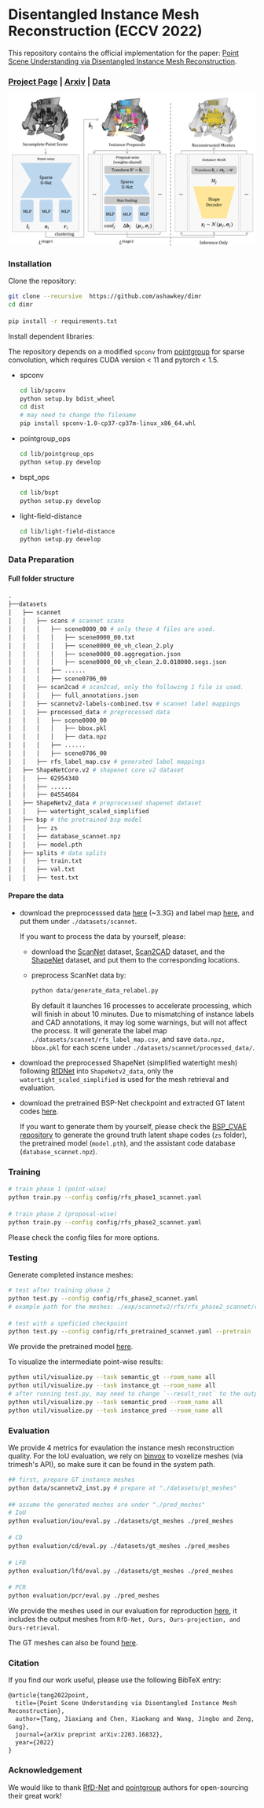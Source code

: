# Disentangled Instance Mesh Reconstruction (ECCV 2022)

This repository contains the official implementation for the paper: [Point Scene Understanding via Disentangled Instance Mesh Reconstruction](https://arxiv.org/abs/2203.16832).

### [Project Page](https://ashawkey.github.io/dimr/) | [Arxiv](https://arxiv.org/abs/2203.16832) | [Data](https://drive.google.com/drive/folders/1pzJ-PIe9pGjf0yNwfAU5zjQ4YMKJYbno?usp=sharing)


![dimr](./assets/dimr.png)


### Installation

Clone the repository:
```bash
git clone --recursive  https://github.com/ashawkey/dimr
cd dimr

pip install -r requirements.txt
```

Install dependent libraries:

The repository depends on a modified `spconv` from [pointgroup](https://github.com/dvlab-research/PointGroup) for sparse convolution, which requires CUDA version < 11 and pytorch < 1.5.

* spconv
  ```bash
  cd lib/spconv
  python setup.by bdist_wheel
  cd dist
  # may need to change the filename
  pip install spconv-1.0-cp37-cp37m-linux_x86_64.whl
  ```

* pointgroup_ops
  ```bash
  cd lib/pointgroup_ops
  python setup.py develop
  ```

* bspt_ops
  ```bash
  cd lib/bspt
  python setup.py develop
  ```

* light-field-distance
  ```bash
  cd lib/light-field-distance
  python setup.py develop
  ```


### Data Preparation

#### Full folder structure

```bash
.
├──datasets
│   ├── scannet
│   │   ├── scans # scannet scans
│   │   │   ├── scene0000_00 # only these 4 files are used.
│   │   │   │   ├── scene0000_00.txt
│   │   │   │   ├── scene0000_00_vh_clean_2.ply
│   │   │   │   ├── scene0000_00.aggregation.json
│   │   │   │   ├── scene0000_00_vh_clean_2.0.010000.segs.json
│   │   │   ├── ......
│   │   │   ├── scene0706_00
│   │   ├── scan2cad # scan2cad, only the following 1 file is used.
│   │   │   ├── full_annotations.json
│   │   ├── scannetv2-labels-combined.tsv # scannet label mappings
│   │   ├── processed_data # preprocessed data
│   │   │   ├── scene0000_00 
│   │   │   │   ├── bbox.pkl
│   │   │   │   ├── data.npz
│   │   │   ├── ......
│   │   │   ├── scene0706_00
│   │   ├── rfs_label_map.csv # generated label mappings
│   ├── ShapeNetCore.v2 # shapenet core v2 dataset
│   │   ├── 02954340
│   │   ├── ......
│   │   ├── 04554684
│   ├── ShapeNetv2_data # preprocessed shapenet dataset
│   │   ├── watertight_scaled_simplified
│   ├── bsp # the pretrained bsp model
│   │   ├── zs
│   │   ├── database_scannet.npz
│   │   ├── model.pth
│   ├── splits # data splits
│   │   ├── train.txt
│   │   ├── val.txt
│   │   ├── test.txt
```

#### Prepare the data

* download the preprocesssed data [here](https://drive.google.com/file/d/1lJUWMQ2g-a1r2QGjawpgU3jVCCqF-DLO/view?usp=sharing) (~3.3G) and label map [here](https://drive.google.com/file/d/18riZPYQxKhmlTw-0ku7paMxLAT9ZoNdp/view?usp=sharing), and put them under `./datasets/scannet`.

  If you want to process the data by yourself, please:
  
  * download the [ScanNet](http://www.scan-net.org/) dataset, [Scan2CAD](https://github.com/skanti/Scan2CAD) dataset, and the [ShapeNet](https://shapenet.org/) dataset, and put them to the corresponding locations.

  * preprocess ScanNet data by:

    ```bash
    python data/generate_data_relabel.py
    ```

    By default it launches 16 processes to accelerate processing, which will finish in about 10 minutes. Due to mismatching of instance labels and CAD annotations, it may log some warnings, but will not affect the process.
    It will generate the label map `./datasets/scannet/rfs_label_map.csv`, and save `data.npz, bbox.pkl` for each scene under `./datasets/scannet/processed_data/`.

* download the preprocessed ShapeNet (simplified watertight mesh) following [RfDNet](https://github.com/yinyunie/RfDNet) into `ShapeNetv2_data`, only the `watertight_scaled_simplified` is used for the mesh retrieval and evaluation.

* download the pretrained BSP-Net checkpoint and extracted GT latent codes [here](https://drive.google.com/file/d/1lKCrwM9aA9CWyD_baoIuxt7VCNV17WLR/view?usp=sharing).

  If you want to generate them by yourself, please check the [BSP_CVAE repository](https://github.com/ashawkey/bsp_cvae) to generate the ground truth latent shape codes (`zs` folder), the pretrained model (`model.pth`), and the assistant code database (`database_scannet.npz`).


### Training

```bash
# train phase 1 (point-wise)
python train.py --config config/rfs_phase1_scannet.yaml

# train phase 2 (proposal-wise)
python train.py --config config/rfs_phase2_scannet.yaml
```

Please check the config files for more options.

### Testing

Generate completed instance meshes:
```bash
# test after training phase 2
python test.py --config config/rfs_phase2_scannet.yaml
# example path for the meshes: ./exp/scannetv2/rfs/rfs_phase2_scannet/result/epoch256_nmst0.3_scoret0.05_npointt100/val/trimeshes/

# test with a speficied checkpoint
python test.py --config config/rfs_pretrained_scannet.yaml --pretrain ./checkpoint.pth
```

We provide the pretrained model [here](https://drive.google.com/file/d/1vYS7kD5bcQKQY-YjDtuty87yNVg4t1zf/view?usp=sharing).


To visualize the intermediate point-wise results:
```bash
python util/visualize.py --task semantic_gt --room_name all
python util/visualize.py --task instance_gt --room_name all
# after running test.py, may need to change `--result_root` to the output directory, check the script for more details.
python util/visualize.py --task semantic_pred --room_name all
python util/visualize.py --task instance_pred --room_name all
```

### Evaluation

We provide 4 metrics for evaulation the instance mesh reconstruction quality.
For the IoU evaluation, we rely on [binvox](https://www.patrickmin.com/binvox/) to voxelize meshes (via trimesh's API), so make sure it can be found in the system path.

```bash
## first, prepare GT instance meshes 
python data/scannetv2_inst.py # prepare at "./datasets/gt_meshes"

## assume the generated meshes are under "./pred_meshes"
# IoU
python evaluation/iou/eval.py ./datasets/gt_meshes ./pred_meshes

# CD
python evaluation/cd/eval.py ./datasets/gt_meshes ./pred_meshes

# LFD
python evaluation/lfd/eval.py ./datasets/gt_meshes ./pred_meshes

# PCR
python evaluation/pcr/eval.py ./pred_meshes
```

We provide the meshes used in our evaluation for reproduction [here](https://drive.google.com/file/d/1_z0nHZQ86-WApr3J0Lw1OV3fL4rrh_V4/view?usp=sharing), it includes the output meshes from `RfD-Net, Ours, Ours-projection, and Ours-retrieval`.

The GT meshes can also be found [here](https://drive.google.com/file/d/1ArUgyoSfXuSP34Asf0HrZYbd28yPm0vQ/view?usp=sharing).


### Citation

If you find our work useful, please use the following BibTeX entry:
```
@article{tang2022point,
  title={Point Scene Understanding via Disentangled Instance Mesh Reconstruction},
  author={Tang, Jiaxiang and Chen, Xiaokang and Wang, Jingbo and Zeng, Gang},
  journal={arXiv preprint arXiv:2203.16832},
  year={2022}
}
```

### Acknowledgement

We would like to thank [RfD-Net](https://github.com/yinyunie/RfDNet) and [pointgroup](https://github.com/dvlab-research/PointGroup) authors for open-sourcing their great work!